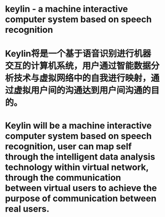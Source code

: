 # keylin - a machine interactive computer system based on speech recognition


# Keylin将是一个基于语音识别进行机器交互的计算机系统，用户通过智能数据分析技术与虚拟网络中的自我进行映射，通过虚拟用户间的沟通达到用户间沟通的目的。

# Keylin will be a machine interactive computer system based on speech recognition, user can map self through the intelligent data analysis technology within virtual network, through the communication between virtual users to achieve the purpose of communication between real users.
